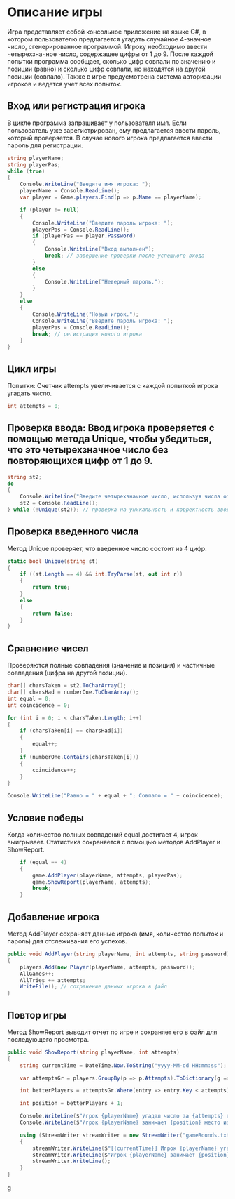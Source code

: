 # Описание игры

Игра представляет собой консольное приложение на языке C#, в котором пользователю предлагается угадать случайное 4-значное число, сгенерированное программой. Игроку необходимо ввести четырехзначное число, содержащее цифры от 1 до 9. После каждой попытки программа сообщает, сколько цифр совпали по значению и позиции (равно) и сколько цифр совпали, но находятся на другой позиции (совпало). Также в игре предусмотрена система авторизации игроков и ведется учет всех попыток.

## Вход или регистрация игрока

В цикле программа запрашивает у пользователя имя. Если пользователь уже зарегистрирован, ему предлагается ввести пароль, который проверяется. В случае нового игрока предлагается ввести пароль для регистрации.

```csharp
string playerName;
string playerPas;
while (true)
{
    Console.WriteLine("Введите имя игрока: ");
    playerName = Console.ReadLine();
    var player = Game.players.Find(p => p.Name == playerName); 

    if (player != null)
    {
        Console.WriteLine("Введите пароль игрока: ");
        playerPas = Console.ReadLine();
        if (playerPas == player.Password)
        {
            Console.WriteLine("Вход выполнен");
            break; // завершение проверки после успешного входа
        }
        else
        {
            Console.WriteLine("Неверный пароль.");
        }
    }
    else
    {
        Console.WriteLine("Новый игрок.");
        Console.WriteLine("Введите пароль игрока: ");
        playerPas = Console.ReadLine();
        break; // регистрация нового игрока
    }
}
```

## Цикл игры

Попытки: Счетчик attempts увеличивается с каждой попыткой игрока угадать число.

```csharp
int attempts = 0;
```
## Проверка ввода: Ввод игрока проверяется с помощью метода Unique, чтобы убедиться, что это четырехзначное число без повторяющихся цифр от 1 до 9.

```csharp
string st2;
do
{
    Console.WriteLine("Введите четырехзначное число, используя числа от 1 до 9, не повторяясь:");
    st2 = Console.ReadLine();
} while (!Unique(st2)); // проверка на уникальность и корректность ввода
```

## Проверка введенного числа
Метод Unique проверяет, что введенное число состоит из 4 цифр.

```csharp
static bool Unique(string st)
{
    if ((st.Length == 4) && int.TryParse(st, out int r))
    {
        return true;
    }
    else
    {
        return false;
    }
}
```

## Сравнение чисел
Проверяются полные совпадения (значение и позиция) и частичные совпадения (цифра на другой позиции).

```csharp
char[] charsTaken = st2.ToCharArray();
char[] charsHad = numberOne.ToCharArray();
int equal = 0;
int coincidence = 0;

for (int i = 0; i < charsTaken.Length; i++)
{
    if (charsTaken[i] == charsHad[i])
    {
        equal++; 
    }
    if (numberOne.Contains(charsTaken[i]))
    {
        coincidence++; 
    }
}

Console.WriteLine("Равно = " + equal + "; Совпало = " + coincidence);
```

## Условие победы
Когда количество полных совпадений equal достигает 4, игрок выигрывает. Статистика сохраняется с помощью методов AddPlayer и ShowReport.

```csharp
    if (equal == 4)
    {
        game.AddPlayer(playerName, attempts, playerPas);
        game.ShowReport(playerName, attempts);
        break;
    }
```

## Добавление игрока

Метод AddPlayer сохраняет данные игрока (имя, количество попыток и пароль) для отслеживания его успехов.

```csharp
public void AddPlayer(string playerName, int attempts, string password)
{
    players.Add(new Player(playerName, attempts, password));
    AllGames++;
    AllTries += attempts;
    WriteFile(); // сохранение данных игрока в файл
}
```
## Повтор игры

Метод ShowReport выводит отчет по игре и сохраняет его в файл для последующего просмотра.

```csharp
public void ShowReport(string playerName, int attempts)
{
    string currentTime = DateTime.Now.ToString("yyyy-MM-dd HH:mm:ss");

    var attemptsGr = players.GroupBy(p => p.Attempts).ToDictionary(g => g.Key, g => g.Count());

    int betterPlayers = attemptsGr.Where(entry => entry.Key < attempts).Sum(entry => entry.Value);

    int position = betterPlayers + 1;

    Console.WriteLine($"Игрок {playerName} угадал число за {attempts} попыток.");
    Console.WriteLine($"Игрок {playerName} занимает {position} место из {players.Count} игроков.");

    using (StreamWriter streamWriter = new StreamWriter("gameRounds.txt", true))
    {
        streamWriter.WriteLine($"[{currentTime}] Игрок {playerName} угадал число за {attempts} попыток.");
        streamWriter.WriteLine($"Игрок {playerName} занимает {position} место из {players.Count} игроков.");
        streamWriter.WriteLine(); 
    }
}
```

g